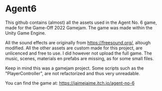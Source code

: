 # Agent6

This github contains (almost) all the assets used in the Agent No. 6 game, made for the Game-Off 2022 Gamejam. The game was made within the Unity Game Engine. 

All the sound effects are originally from https://freesound.org/, altough modified. All the other assets are custom made for this project, are unlicenced and free to use. I did however not upload the full game. The music, scenes, materials en prefabs are missing, as for some small files. 

Keep in mind this was a gamejam project. Some scripts such as the "PlayerController", are not refactorized and thus very unreadable.

You can find the game at: https://jaimejaime.itch.io/agent-no-6
